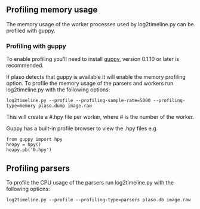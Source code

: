 ## Profiling memory usage
The memory usage of the worker processes used by log2timeline.py can be profiled with guppy.

### Profiling with guppy
To enable profiling you'll need to install [guppy](https://pypi.python.org/pypi/guppy), version 0.1.10 or later is recommended.

If plaso detects that guppy is available it will enable the memory profiling option. To profile the memory usage of the parsers and workers run log2timeline.py with the following options:
```
log2timeline.py --profile --profiling-sample-rate=5000 --profiling-type=memory plaso.dump image.raw
```

This will create a #.hpy file per worker, where # is the number of the worker.

Guppy has a built-in profile browser to view the .hpy files e.g.
```
from guppy import hpy
heapy = hpy()
heapy.pb('0.hpy')
```

## Profiling parsers
To profile the CPU usage of the parsers run log2timeline.py with the following options:
```
log2timeline.py --profile --profiling-type=parsers plaso.db image.raw
```
